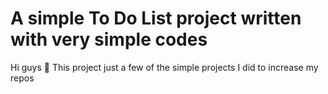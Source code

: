 # A simple To Do List project written with very simple codes
Hi guys 🙌 This project just a few of the simple projects I did to increase my repos 

